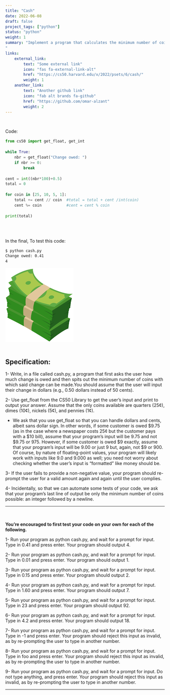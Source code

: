 ```yaml
---
title: "Cash"
date: 2022-06-08
draft: false
project_tags: ["python"]
status: "python"
weight: 1
summary: "Implement a program that calculates the minimum number of coins required to give a user change.
"
links:
    external_link:
        text: "Some external link"
        icon: "fas fa-external-link-alt"
        href: "https://cs50.harvard.edu/x/2022/psets/6/cash/"
        weight: 1
    another_link:
        text: "Another github link"
        icon: "fab alt brands fa-github"
        href: "https://github.com/omar-alzant"
        weight: 2
---
```



</br>

Code:

```python
from cs50 import get_float, get_int

while True:
    nbr = get_float("Change owed: ")
    if nbr >= 0:
        break
        
cent = int((nbr*100)+0.5)
total = 0

for coin in [25, 10, 5, 1]:
    total += cent // coin  #total = total + cent /int(coin)
    cent %= coin           #cent = cent % coin  
    
print(total)
```

</br>
</br>


In the final, To test this code:

```markdown
$ python cash.py
Change owed: 0.41
4
```

<img src="./featured.png" style="max-width: 600px;" />

</br>
</br>

## Specification:

1- Write, in a file called cash.py, a program that first asks the user how much change is owed and then spits out the minimum number of coins with which said change can be made.You should assume that the user will input their change in dollars (e.g., 0.50 dollars instead of 50 cents).

2- Use get_float from the CS50 Library to get the user’s input and print to output your answer. Assume that the only coins available are quarters (25¢), dimes (10¢), nickels (5¢), and pennies (1¢).

- We ask that you use get_float so that you can handle dollars and cents, albeit sans dollar sign. In other words, if some customer is owed $9.75 (as in the case where a newspaper costs 25¢ but the customer pays with a $10 bill), assume that your program’s input will be 9.75 and not $9.75 or 975. However, if some customer is owed $9 exactly, assume that your program’s input will be 9.00 or just 9 but, again, not $9 or 900. Of course, by nature of floating-point values, your program will likely work with inputs like 9.0 and 9.000 as well; you need not worry about checking whether the user’s input is “formatted” like money should be.

3- If the user fails to provide a non-negative value, your program should re-prompt the user for a valid amount again and again until the user complies.

4- Incidentally, so that we can automate some tests of your code, we ask that your program’s last line of output be only the minimum number of coins possible: an integer followed by a newline.


***

</br>
</br>

<strong>
     You’re encouraged to first test your code on your own for each of the following.
</strong>


1- Run your program as python cash.py, and wait for a prompt for input. Type in 0.41 and press enter. Your program should output 4.

2- Run your program as python cash.py, and wait for a prompt for input. Type in 0.01 and press enter. Your program should output 1.

3- Run your program as python cash.py, and wait for a prompt for input. Type in 0.15 and press enter. Your program should output 2.

4- Run your program as python cash.py, and wait for a prompt for input. Type in 1.60 and press enter. Your program should output 7.

5- Run your program as python cash.py, and wait for a prompt for input. Type in 23 and press enter. Your program should output 92.

6- Run your program as python cash.py, and wait for a prompt for input. Type in 4.2 and press enter. Your program should output 18.

7- Run your program as python cash.py, and wait for a prompt for input. Type in -1 and press enter. Your program should reject this input as invalid, as by re-prompting the user to type in another number.

8- Run your program as python cash.py, and wait for a prompt for input. Type in foo and press enter. Your program should reject this input as invalid, as by re-prompting the user to type in another number.

9- Run your program as python cash.py, and wait for a prompt for input. Do not type anything, and press enter. Your program should reject this input as invalid, as by re-prompting the user to type in another number.

***

</br>
</br>


